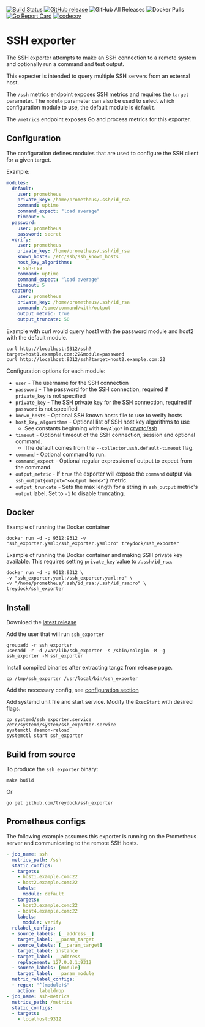 [![Build Status](https://circleci.com/gh/treydock/ssh_exporter/tree/master.svg?style=shield)](https://circleci.com/gh/treydock/ssh_exporter)
[![GitHub release](https://img.shields.io/github/v/release/treydock/ssh_exporter?include_prereleases&sort=semver)](https://github.com/treydock/ssh_exporter/releases/latest)
![GitHub All Releases](https://img.shields.io/github/downloads/treydock/ssh_exporter/total)
![Docker Pulls](https://img.shields.io/docker/pulls/treydock/ssh_exporter)
[![Go Report Card](https://goreportcard.com/badge/github.com/treydock/ssh_exporter)](https://goreportcard.com/report/github.com/treydock/ssh_exporter)
[![codecov](https://codecov.io/gh/treydock/ssh_exporter/branch/master/graph/badge.svg)](https://codecov.io/gh/treydock/ssh_exporter)

# SSH exporter

The SSH exporter attempts to make an SSH connection to a remote system and optionally run a command and test output.

This expecter is intended to query multiple SSH servers from an external host.

The `/ssh` metrics endpoint exposes SSH metrics and requires the `target` parameter.
The `module` parameter can also be used to select which configuration module to use, the default module is `default`.

The `/metrics` endpoint exposes Go and process metrics for this exporter.

## Configuration

The configuration defines modules that are used to configure the SSH client for a given target.

Example:

```yaml
modules:
  default:
    user: prometheus
    private_key: /home/prometheus/.ssh/id_rsa
    command: uptime
    command_expect: "load average"
    timeout: 5
  password:
    user: prometheus
    password: secret
  verify:
    user: prometheus
    private_key: /home/prometheus/.ssh/id_rsa
    known_hosts: /etc/ssh/ssh_known_hosts
    host_key_algorithms:
    - ssh-rsa
    command: uptime
    command_expect: "load average"
    timeout: 5
  capture:
    user: prometheus
    private_key: /home/prometheus/.ssh/id_rsa
    command: /some/command/with/output
    output_metric: true
    output_truncate: 50
```

Example with curl would query host1 with the password module and host2 with the default module.

```
curl http://localhost:9312/ssh?target=host1.example.com:22&module=password
curl http://localhost:9312/ssh?target=host2.example.com:22
```

Configuration options for each module:

* `user` - The username for the SSH connection
* `password` - The password for the SSH connection, required if `private_key` is not specified
* `private_key` - The SSH private key for the SSH connection, required if `password` is not specified
* `known_hosts` - Optional SSH known hosts file to use to verify hosts
* `host_key_algorithms` - Optional list of SSH host key algorithms to use
  * See constants beginning with `KeyAlgo*` in [crypto/ssh](https://godoc.org/golang.org/x/crypto/ssh#pkg-constants)
* `timeout` - Optional timeout of the SSH connection, session and optional command.
    * The default comes from the `--collector.ssh.default-timeout` flag.
* `command` - Optional command to run.
* `command_expect` - Optional regular expression of output to expect from the command.
* `output_metric` - If `true` the exporter will expose the `command` output via `ssh_output{output="<output here>"}` metric.
* `output_truncate` - Sets the max length for a string in `ssh_output` metric's `output` label. Set to `-1` to disable truncating.

## Docker

Example of running the Docker container

```
docker run -d -p 9312:9312 -v "ssh_exporter.yaml:/ssh_exporter.yaml:ro" treydock/ssh_exporter
```

Example of running the Docker container and making SSH private key available.
This requires setting `private_key` value to `/.ssh/id_rsa`.

```
docker run -d -p 9312:9312 \
-v "ssh_exporter.yaml:/ssh_exporter.yaml:ro" \
-v "/home/prometheus/.ssh/id_rsa:/.ssh/id_rsa:ro" \
treydock/ssh_exporter
```

## Install

Download the [latest release](https://github.com/treydock/ssh_exporter/releases)

Add the user that will run `ssh_exporter`

```
groupadd -r ssh_exporter
useradd -r -d /var/lib/ssh_exporter -s /sbin/nologin -M -g ssh_exporter -M ssh_exporter
```

Install compiled binaries after extracting tar.gz from release page.

```
cp /tmp/ssh_exporter /usr/local/bin/ssh_exporter
```

Add the necessary config, see [configuration section](#configuration)

Add systemd unit file and start service. Modify the `ExecStart` with desired flags.

```
cp systemd/ssh_exporter.service /etc/systemd/system/ssh_exporter.service
systemctl daemon-reload
systemctl start ssh_exporter
```

## Build from source

To produce the `ssh_exporter` binary:

```
make build
```

Or

```
go get github.com/treydock/ssh_exporter
```

## Prometheus configs

The following example assumes this exporter is running on the Prometheus server and communicating to the remote SSH hosts.

```yaml
- job_name: ssh
  metrics_path: /ssh
  static_configs:
  - targets:
    - host1.example.com:22
    - host2.example.com:22
    labels:
      module: default
  - targets:
    - host3.example.com:22
    - host4.example.com:22
    labels:
      module: verify
  relabel_configs:
  - source_labels: [__address__]
    target_label: __param_target
  - source_labels: [__param_target]
    target_label: instance
  - target_label: __address__
    replacement: 127.0.0.1:9312
  - source_labels: [module]
    target_label: __param_module
  metric_relabel_configs:
  - regex: "^(module)$"
    action: labeldrop
- job_name: ssh-metrics
  metrics_path: /metrics
  static_configs:
  - targets:
    - localhost:9312
```

